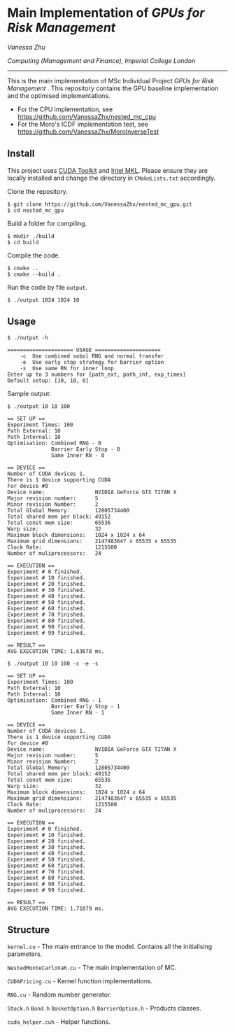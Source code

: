 # Main Implementation of *GPUs for Risk Management*

*Vanessa Zhu*

*Computing (Management and Finance), Imperial College London*

----

This is the main implementation of MSc Individual Project *GPUs for Risk Management* . This repository contains the GPU baseline implementation and the optimised implementations.
- For the CPU implementation, see <https://github.com/VanessaZhx/nested_mc_cpu>
- For the Moro's ICDF implementation test, see <https://github.com/VanessaZhx/MoroInverseTest>

## Install
This project uses [CUDA Toolkit](https://developer.nvidia.com/cuda-toolkit) and [Intel MKL](https://www.intel.com/content/www/us/en/develop/documentation/get-started-with-mkl-for-dpcpp/top.html). Please ensure they are locally installed and change the directory in `CMakeLists.txt` accordingly.

Clone the repository.
```console
$ git clone https://github.com/VanessaZhx/nested_mc_gpu.git
$ cd nested_mc_gpu
```
Build a folder for compiling.
```console
$ mkdir ./build
$ cd build
```

Compile the code.
```console
$ cmake ..
$ cmake --build .
```

Run the code by file `output`.
```console
$ ./output 1024 1024 10
```

## Usage
```console
$ ./output -h

===================== USAGE =====================
	-c	Use combined sobol RNG and normal transfer
	-e	Use early stop strategy for barrier option
	-s	Use same RN for inner loop
Enter up to 3 numbers for [path_ext, path_int, exp_times]
Default setup: [10, 10, 0]
```
Sample output:
```console
$ ./output 10 10 100

== SET UP ==
Experiment Times: 100
Path External: 10
Path Internal: 10
Optimisation: Combined RNG - 0
              Barrier Early Stop - 0
              Same Inner RN - 0

== DEVICE ==
Number of CUDA devices 1.
There is 1 device supporting CUDA
For device #0
Device name:                NVIDIA GeForce GTX TITAN X
Major revision number:      5
Minor revision Number:      2
Total Global Memory:        12805734400
Total shared mem per block: 49152
Total const mem size:       65536
Warp size:                  32
Maximum block dimensions:   1024 x 1024 x 64
Maximum grid dimensions:    2147483647 x 65535 x 65535
Clock Rate:                 1215500
Number of muliprocessors:   24

== EXECUTION ==
Experiment # 0 finished.
Experiment # 10 finished.
Experiment # 20 finished.
Experiment # 30 finished.
Experiment # 40 finished.
Experiment # 50 finished.
Experiment # 60 finished.
Experiment # 70 finished.
Experiment # 80 finished.
Experiment # 90 finished.
Experiment # 99 finished.

== RESULT ==
AVG EXECUTION TIME: 1.63678 ms.
```

```console
$ ./output 10 10 100 -c -e -s

== SET UP ==
Experiment Times: 100
Path External: 10
Path Internal: 10
Optimisation: Combined RNG - 1
              Barrier Early Stop - 1
              Same Inner RN - 1

== DEVICE ==
Number of CUDA devices 1.
There is 1 device supporting CUDA
For device #0
Device name:                NVIDIA GeForce GTX TITAN X
Major revision number:      5
Minor revision Number:      2
Total Global Memory:        12805734400
Total shared mem per block: 49152
Total const mem size:       65536
Warp size:                  32
Maximum block dimensions:   1024 x 1024 x 64
Maximum grid dimensions:    2147483647 x 65535 x 65535
Clock Rate:                 1215500
Number of muliprocessors:   24

== EXECUTION ==
Experiment # 0 finished.
Experiment # 10 finished.
Experiment # 20 finished.
Experiment # 30 finished.
Experiment # 40 finished.
Experiment # 50 finished.
Experiment # 60 finished.
Experiment # 70 finished.
Experiment # 80 finished.
Experiment # 90 finished.
Experiment # 99 finished.

== RESULT ==
AVG EXECUTION TIME: 1.71079 ms.
```

## Structure
`kernel.cu` - The main entrance to the model. Contains all the initialising parameters.

`NestedMonteCarloVaR.cu` - The main implementation of MC. 

`CUDAPricing.cu` - Kernel function implementations. 

`RNG.cu` - Random number generator. 

`Stock.h` `Bond.h` `BasketOption.h` `BarrierOption.h` - Products classes. 

`cuda_helper.cuh` - Helper functions.
